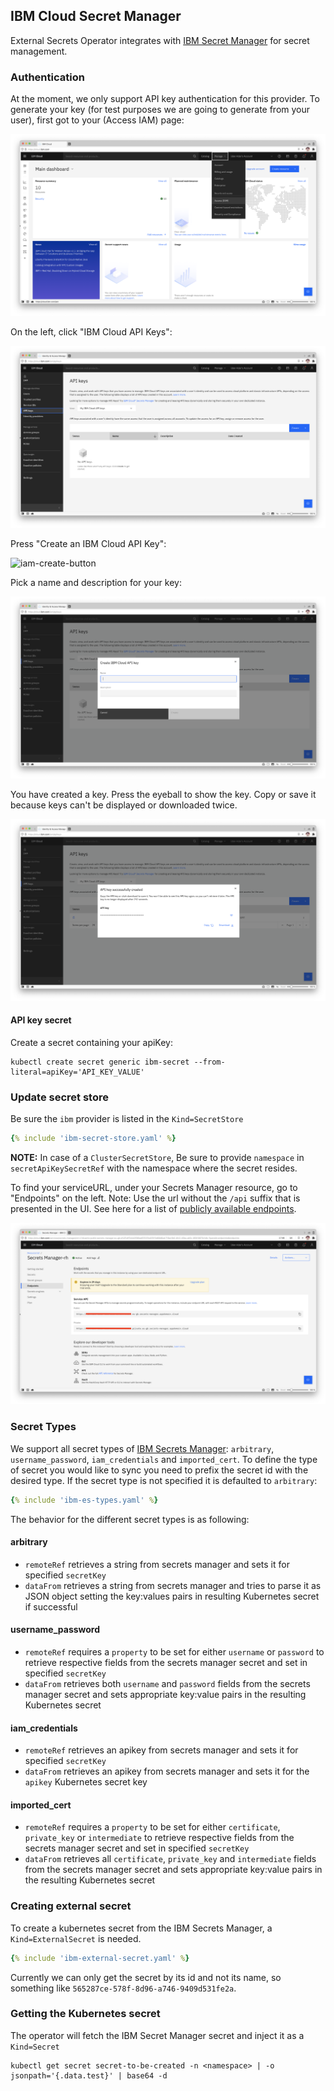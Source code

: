 ## IBM Cloud Secret Manager

External Secrets Operator integrates with [IBM Secret Manager](https://www.ibm.com/cloud/secrets-manager) for secret management.

### Authentication

At the moment, we only support API key authentication for this provider. To generate your key (for test purposes we are going to generate from your user), first got to your (Access IAM) page:

![iam](./pictures/screenshot_api_keys_iam.png)

On the left, click "IBM Cloud API Keys":

![iam-left](./pictures/screenshot_api_keys_iam_left.png)

Press "Create an IBM Cloud API Key":

![iam-create-button](./pictures/screenshot_api_keys_create_button.png)

Pick a name and description for your key:

![iam-create-key](./pictures/screenshot_api_keys_create.png)

You have created a key. Press the eyeball to show the key. Copy or save it because keys can't be displayed or downloaded twice.

![iam-create-success](./pictures/screenshot_api_keys_create_successful.png)



#### API key secret

Create a secret containing your apiKey:

```shell
kubectl create secret generic ibm-secret --from-literal=apiKey='API_KEY_VALUE'
```

### Update secret store
Be sure the `ibm` provider is listed in the `Kind=SecretStore`

```yaml
{% include 'ibm-secret-store.yaml' %}
```
**NOTE:** In case of a `ClusterSecretStore`, Be sure to provide `namespace` in `secretApiKeySecretRef` with the namespace where the secret resides.

To find your serviceURL, under your Secrets Manager resource, go to "Endpoints" on the left.
Note: Use the url without the `/api` suffix that is presented in the UI.
See here for a list of [publicly available endpoints](https://cloud.ibm.com/apidocs/secrets-manager#getting-started-endpoints).

![iam-create-success](./pictures/screenshot_service_url.png)

### Secret Types
We support all secret types of [IBM Secrets Manager](https://cloud.ibm.com/apidocs/secrets-manager): `arbitrary`, `username_password`, `iam_credentials` and `imported_cert`. To define the type of secret you would like to sync you need to prefix the secret id with the desired type. If the secret type is not specified it is defaulted to `arbitrary`:

```yaml
{% include 'ibm-es-types.yaml' %}

```

The behavior for the different secret types is as following:

#### arbitrary

* `remoteRef` retrieves a string from secrets manager and sets it for specified `secretKey`
* `dataFrom` retrieves a string from secrets manager and tries to parse it as JSON object setting the key:values pairs in resulting Kubernetes secret if successful

#### username_password
* `remoteRef` requires a `property` to be set for either `username` or `password` to retrieve respective fields from the secrets manager secret and set in specified `secretKey`
* `dataFrom` retrieves both `username` and `password` fields from the secrets manager secret and sets appropriate key:value pairs in the resulting Kubernetes secret

#### iam_credentials
* `remoteRef` retrieves an apikey from secrets manager and sets it for specified `secretKey`
* `dataFrom` retrieves an apikey from secrets manager and sets it for the `apikey` Kubernetes secret key

#### imported_cert
* `remoteRef` requires a `property` to be set for either `certificate`, `private_key` or `intermediate` to retrieve respective fields from the secrets manager secret and set in specified `secretKey`
* `dataFrom` retrieves all `certificate`, `private_key` and `intermediate` fields from the secrets manager secret and sets appropriate key:value pairs in the resulting Kubernetes secret


### Creating external secret

To create a kubernetes secret from the IBM Secrets Manager, a `Kind=ExternalSecret` is needed.

```yaml
{% include 'ibm-external-secret.yaml' %}
```

Currently we can only get the secret by its id and not its name, so something like `565287ce-578f-8d96-a746-9409d531fe2a`.

### Getting the Kubernetes secret
The operator will fetch the IBM Secret Manager secret and inject it as a `Kind=Secret`
```
kubectl get secret secret-to-be-created -n <namespace> | -o jsonpath='{.data.test}' | base64 -d
```
